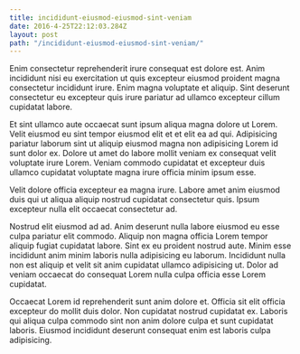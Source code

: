 ```yaml
---
title: incididunt-eiusmod-eiusmod-sint-veniam
date: 2016-4-25T22:12:03.284Z
layout: post
path: "/incididunt-eiusmod-eiusmod-sint-veniam/"
---
```


Enim consectetur reprehenderit irure consequat est dolore est. Anim incididunt nisi eu exercitation ut quis excepteur eiusmod proident magna consectetur incididunt irure. Enim magna voluptate et aliquip. Sint deserunt consectetur eu excepteur quis irure pariatur ad ullamco excepteur cillum cupidatat labore.

Et sint ullamco aute occaecat sunt ipsum aliqua magna dolore ut Lorem. Velit eiusmod eu sint tempor eiusmod elit et et elit ea ad qui. Adipisicing pariatur laborum sint ut aliquip eiusmod magna non adipisicing Lorem id sunt dolor ex. Dolore ut amet do labore mollit veniam ex consequat velit voluptate irure Lorem. Veniam commodo cupidatat et excepteur duis ullamco cupidatat voluptate magna irure officia minim ipsum esse.

Velit dolore officia excepteur ea magna irure. Labore amet anim eiusmod duis qui ut aliqua aliquip nostrud cupidatat consectetur quis. Ipsum excepteur nulla elit occaecat consectetur ad.

Nostrud elit eiusmod ad ad. Anim deserunt nulla labore eiusmod eu esse culpa pariatur elit commodo. Aliquip non magna officia Lorem tempor aliquip fugiat cupidatat labore. Sint ex eu proident nostrud aute. Minim esse incididunt anim minim laboris nulla adipisicing eu laborum. Incididunt nulla non est aliquip et velit sit anim cupidatat ullamco adipisicing ut. Dolor ad veniam occaecat do consequat Lorem nulla culpa officia esse Lorem cupidatat.

Occaecat Lorem id reprehenderit sunt anim dolore et. Officia sit elit officia excepteur do mollit duis dolor. Non cupidatat nostrud cupidatat ex. Laboris qui aliqua culpa commodo sint non anim dolore culpa et sunt cupidatat laboris. Eiusmod incididunt deserunt consequat enim est laboris culpa adipisicing.
